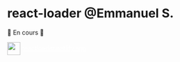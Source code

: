 # react-loader @Emmanuel S.

🚧 En cours 🚧

<img src="https://cdn.worldvectorlogo.com/logos/netlify.svg" height=30px style="vertical-align: middle"> <a href="https://reactloader.netlify.app" target="blank" style="color: white">reactloader.netlify.app</a>
